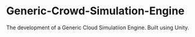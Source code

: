 # Generic-Crowd-Simulation-Engine
The development of a Generic Cloud Simulatiion Engine. Built using Unity.
